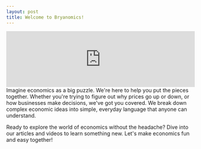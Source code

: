 ```yaml
---
layout: post
title: Welcome to Bryanomics!
---
```

<iframe width="100%" src="https://www.youtube.com/embed/Qc32XkZcBI8?si=IRqk1isOBXxvg8VC" title="YouTube video player" frameborder="0" allow="accelerometer; autoplay; clipboard-write; encrypted-media; gyroscope; picture-in-picture; web-share" referrerpolicy="strict-origin-when-cross-origin" allowfullscreen></iframe>
<br/>
Imagine economics as a big puzzle. We're here to help you put the pieces together. Whether you're trying to figure out why prices go up or down, or how businesses make decisions, we've got you covered. We break down complex economic ideas into simple, everyday language that anyone can understand.

Ready to explore the world of economics without the headache? Dive into our articles and videos to learn something new. Let's make economics fun and easy together!
